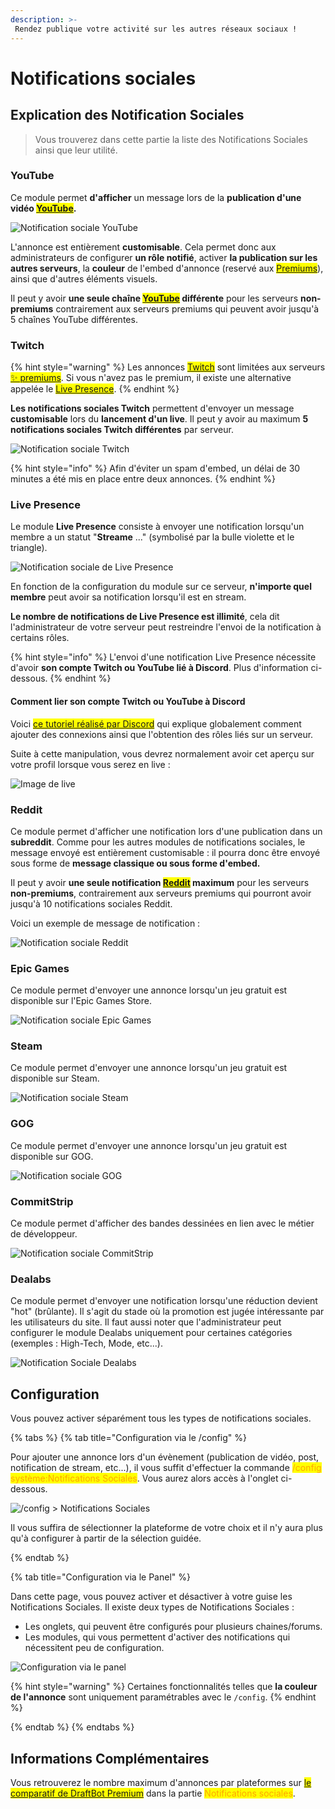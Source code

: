 ```yaml
---
description: >-
 Rendez publique votre activité sur les autres réseaux sociaux !
---
```

# Notifications sociales

## Explication des Notification Sociales

> Vous trouverez dans cette partie la liste des Notifications Sociales ainsi que leur utilité.

### YouTube

Ce module permet **d'afficher** un message lors de la **publication d'une vidéo <mark style="color:orange;">[YouTube](https://www.youtube.com/)</mark>.**

![Notification sociale YouTube](../.gitbook/assets/socialnotifs/view_youtube.png)

L'annonce est entièrement **customisable**. Cela permet donc aux administrateurs de configurer **un rôle notifié**, activer **la publication sur les autres serveurs**, la **couleur** de l'embed d'annonce (reservé aux <mark style="color:orange;"> [Premiums](https://www.draftbot.fr/premium)</mark>), ainsi que d'autres éléments visuels.

Il peut y avoir **une seule chaîne <mark style="color:orange;">[YouTube](https://www.youtube.com/)</mark> différente** pour les serveurs **non-premiums** contrairement aux serveurs premiums qui peuvent avoir jusqu'à 5 chaînes YouTube différentes.

### Twitch

{% hint style="warning" %}
Les annonces <mark style="color:orange;">[Twitch](https://www.twitch.tv/)</mark> sont limitées aux serveurs <mark style="color:orange;">[✨ premiums](https://www.draftbot.fr/premium)</mark>.
Si vous n'avez pas le premium, il existe une alternative appelée le <mark style="color:orange;">[Live Presence](https://docs.draftbot.fr/modules/notifications-sociales#live-presence)</mark>.
{% endhint %}

**Les notifications sociales Twitch** permettent d'envoyer un message **customisable** lors du **lancement d'un live**. Il peut y avoir au maximum **5 notifications sociales Twitch différentes** par serveur.

![Notification sociale Twitch](../.gitbook/assets/socialnotifs/view_twitch.png)

{% hint style="info" %}
Afin d'éviter un spam d'embed, un délai de 30 minutes a été mis en place entre deux annonces.
{% endhint %}

### Live Presence

Le module **Live Presence** consiste à envoyer une notification lorsqu'un membre a un statut "**Streame** ..." (symbolisé par la bulle violette et le triangle).

![Notification sociale de Live Presence](../.gitbook/assets/socialnotifs/view_presence.png)

En fonction de la configuration du module sur ce serveur, **n'importe quel membre** peut avoir sa notification lorsqu'il est en stream.

**Le nombre de notifications de Live Presence est illimité**, cela dit l'administrateur de votre serveur peut restreindre l'envoi de la notification à certains rôles.

{% hint style="info" %}
L'envoi d'une notification Live Presence nécessite d'avoir **son compte Twitch ou YouTube lié à Discord**. Plus d'information ci-dessous.
{% endhint %}

#### Comment lier son compte Twitch ou YouTube à Discord

Voici <mark style="color:orange;">[ce tutoriel réalisé par Discord](https://support.discord.com/hc/fr/articles/8063233404823-Connexions-et-r%C3%B4les-li%C3%A9s-pour-les-membres-de-la-communaut%C3%A9)</mark> qui explique globalement comment ajouter des connexions ainsi que l'obtention des rôles liés sur un serveur.

Suite à cette manipulation, vous devrez normalement avoir cet aperçu sur votre profil lorsque vous serez en live :


![Image de live](../.gitbook/assets/socialnotifs/view_live.png)

### Reddit

Ce module permet d'afficher une notification lors d'une publication dans un **subreddit**. Comme pour les autres modules de notifications sociales, le message envoyé est entièrement customisable : il pourra donc être envoyé sous forme de **message classique ou sous forme d'embed.**

Il peut y avoir **une seule notification <mark style="color:orange;">[Reddit](https://www.reddit.com/)</mark> maximum** pour les serveurs **non-premiums**, contrairement aux serveurs premiums qui pourront avoir jusqu'à 10 notifications sociales Reddit.

Voici un exemple de message de notification :

![Notification sociale Reddit](../.gitbook/assets/socialnotifs/view_reddit.png)

### Epic Games

Ce module permet d'envoyer une annonce lorsqu'un jeu gratuit est disponible sur l'Epic Games Store.

![Notification sociale Epic Games](../.gitbook/assets/socialnotifs/view_epicgames.png)

### Steam

Ce module permet d'envoyer une annonce lorsqu'un jeu gratuit est disponible sur Steam.

![Notification sociale Steam](../.gitbook/assets/socialnotifs/view_steam.png)

### GOG

Ce module permet d'envoyer une annonce lorsqu'un jeu gratuit est disponible sur GOG.

![Notification sociale GOG](../.gitbook/assets/socialnotifs/view_gog.png)

### CommitStrip

Ce module permet d'afficher des bandes dessinées en lien avec le métier de développeur.

![Notification sociale CommitStrip](../.gitbook/assets/socialnotifs/view_commitstrip.png)

### Dealabs

Ce module permet d'envoyer une notification lorsqu'une réduction devient "hot" (brûlante). Il s'agit du stade où la promotion est jugée intéressante par les utilisateurs du site.
Il faut aussi noter que l'administrateur peut configurer le module Dealabs uniquement pour certaines catégories (exemples : High-Tech, Mode, etc...).

![Notification Sociale Dealabs](../.gitbook/assets/socialnotifs/view_dealabs.png)

## Configuration

Vous pouvez activer séparément tous les types de notifications sociales.

{% tabs %}
{% tab title="Configuration via le /config" %}

Pour ajouter une annonce lors d'un évènement (publication de vidéo, post, notification de stream, etc...), il vous suffit d'effectuer la commande <mark style="color:orange;">/config système:Notifications Sociales</mark>. Vous aurez alors accès à l'onglet ci-dessous.

![/config > Notifications Sociales](../.gitbook/assets/socialnotifs/view_socialnotifs_config.png)

Il vous suffira de sélectionner la plateforme de votre choix et il n'y aura plus qu'à configurer à partir de la sélection guidée.

{% endtab %}

{% tab title="Configuration via le Panel" %}

Dans cette page, vous pouvez activer et désactiver à votre guise les Notifications Sociales. Il existe deux types de Notifications Sociales :
* Les onglets, qui peuvent être configurés pour plusieurs chaines/forums.
* Les modules, qui vous permettent d'activer des notifications qui nécessitent peu de configuration.


![Configuration via le panel](../.gitbook/assets/socialnotifs/view_panelconfig.png)

{% hint style="warning" %}
Certaines fonctionnalités telles que **la couleur de l'annonce** sont uniquement paramétrables avec le `/config`.
{% endhint %}

{% endtab %}
{% endtabs %}

## Informations Complémentaires

Vous retrouverez le nombre maximum d'annonces par plateformes sur <mark style="color:orange;">[le comparatif de DraftBot Premium](https://www.draftbot.fr/premium#diff)</mark> dans la partie <mark style="color:orange;">Notifications sociales</mark>.